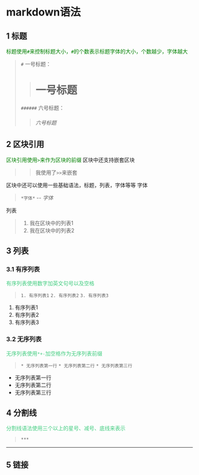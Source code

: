 # markdown语法

## 1 标题
<font color=green>标题使用`#`来控制标题大小，`#`的个数表示标题字体的大小，个数越少，字体越大</font>
> `#` 一号标题：
> > # 一号标题
> `######` 六号标题：
> > ###### 六号标题

## 2 区块引用
<font color=green>区块引用使用`>`来作为区块的前缀</font>
区块中还支持嵌套区块
>> 我使用了`>>`来嵌套

区块中还可以使用一些基础语法，标题，列表，字体等等
字体

> `*字体*` -- *字体*

列表

> 1. 我在区块中的列表1
> 2. 我在区块中的列表2

## 3 列表

### 3.1 有序列表
<font color='#43CD80'>有序列表使用数字加英文句号以及空格</font>
> `1. 有序列表1`
> `2. 有序列表2`
> `3. 有序列表3`

1. 有序列表1
2. 有序列表2
3. 有序列表3

### 3.2 无序列表
<font color='#43CD80'>无序列表使用`*+-`加空格作为无序列表前缀</font>
> `* 无序列表第一行`
> `* 无序列表第二行`
> `* 无序列表第三行`

* 无序列表第一行
* 无序列表第二行
* 无序列表第三行

## 4 分割线
<font color='#43CD80'>分割线语法使用三个以上的星号、减号、底线来表示</font>
> `***`


***

## 5 链接
<font color='#43CD80'></font>